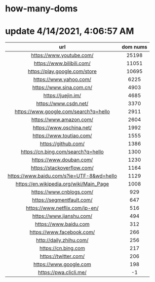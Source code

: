 # how-many-doms

# update 4/14/2021, 4:06:57 AM

url | dom nums
:-: | :-:
https://www.youtube.com/ | 25198
https://www.bilibili.com/ | 11051
https://play.google.com/store | 10695
https://www.yahoo.com/ | 6225
https://www.sina.com.cn/ | 4903
https://juejin.im/ | 4685
https://www.csdn.net/ | 3370
https://www.google.com/search?q=hello | 2911
https://www.amazon.com/ | 2604
https://www.oschina.net/ | 1992
https://www.toutiao.com/ | 1555
https://github.com/ | 1386
https://cn.bing.com/search?q=hello | 1300
https://www.douban.com/ | 1230
https://stackoverflow.com/ | 1164
https://www.baidu.com/s?ie=UTF-8&wd=hello | 1129
https://en.wikipedia.org/wiki/Main_Page | 1008
https://www.cnblogs.com/ | 929
https://segmentfault.com/ | 647
https://www.netflix.com/jp-en/ | 516
https://www.jianshu.com/ | 494
https://www.baidu.com | 312
https://www.facebook.com/ | 266
http://daily.zhihu.com/ | 256
https://cn.bing.com | 217
https://twitter.com/ | 206
https://www.google.com | 198
https://pwa.clicli.me/ | -1
